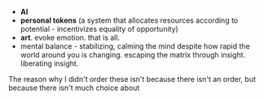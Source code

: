 - **AI**
- **personal tokens** (a system that allocates resources according to potential - incentivizes equality of opportunity)
- **art**. evoke emotion. that is all.
- mental balance - stabilizing, calming the mind despite how rapid the world around you is changing. escaping the matrix through insight. liberating insight.

The reason why I didn't order these isn't because there isn't an order, but because there isn't much choice about 